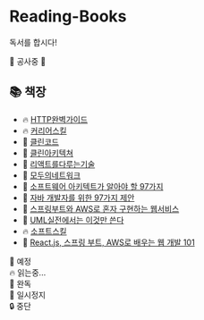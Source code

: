 # Reading-Books
독서를 합시다!  

🚧 공사중 🚧

## 📚 책장

- 🔥 [HTTP완벽가이드](https://github.com/kimziou77/Reading-Books/tree/main/books/http%EC%99%84%EB%B2%BD%EA%B0%80%EC%9D%B4%EB%93%9C)
- 🔥 [커리어스킬](https://github.com/kimziou77/Reading-Books/tree/main/books/%EC%BB%A4%EB%A6%AC%EC%96%B4%EC%8A%A4%ED%82%AC)
- 🔖 [클린코드]()
- 💬 [클린아키텍쳐](https://github.com/kimziou77/Reading-Books/tree/main/books/%ED%81%B4%EB%A6%B0%EC%95%84%ED%82%A4%ED%85%8D%EC%B2%98)
- 🔖 [리액트를다루는기술]()
- 💬 [모두의네트워크]()
- 🔖 [소프트웨어 아키텍트가 알아야 할 97가지]()
- 🔖 [자바 개발자를 위한 97가지 제안]()
- 🔖 [스프링부트와 AWS로 혼자 구현하는 웹서비스]()
- 🔖 [UML실전에서는 이것만 쓴다]()
- 🔥 [소프트스킬]()
- 🎯 [React.js, 스프링 부트, AWS로 배우는 웹 개발 101](https://github.com/kimziou77/Reading-Books/tree/main/books/React.js-SpringBoot-AWS-Web101)


🔖 예정  
🔥  읽는중...  
🎉 완독  
💬 일시정지  
🔒  중단
